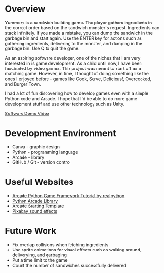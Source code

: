 # Overview

Yummery is a sandwich building game. The player gathers ingredients in the correct order based on the sandwich monster's request. Ingredients can stack infinitely. If you made a mistake, you can dump the sandwich in the garbage bin and start again. Use the ENTER key for actions such as gathering ingredients, delivering to the monster, and dumping in the garbage bin. Use Q to quit the game.

As an aspiring software developer, one of the niches that I am very interested in is game development. As a child until now, I have been fascinated by video games. This project was meant to start off as a matching game. However, in time, I thought of doing something like the ones I enjoyed before - games like Cook, Serve, Delicious!, Overcooked, and Burger Town.

I had a lot of fun discovering how to develop games even with a simple Python code and Arcade. I hope that I'd be able to do more game development stuff and use other technology such as Unity.

[Software Demo Video](https://youtu.be/hTDv4lTujUg)

# Development Environment

* Canva - graphic design
* Python - programming language
* Arcade - library
* GitHub / Git - version control

# Useful Websites

* [Arcade Python Game Framework Tutorial by realpython](https://realpython.com/arcade-python-game-framework/)
* [Python Arcade Library](https://api.arcade.academy/en/latest/)
* [Arcade Starting Template](https://api.arcade.academy/en/latest/example_code/starting_template.html)
* [Pixabay sound effects](https://pixabay.com/sound-effects/)

# Future Work

* Fix overlap collisions when fetching ingredients
* Use sprite animations for visual effects such as walking around, deliverying, and garbaging
* Put a time limit to the game
* Count the number of sandwiches successfully delivered